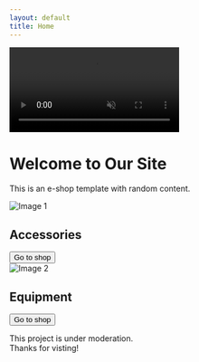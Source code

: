 ```yaml
---
layout: default
title: Home
---
```


<!-- Video section -->
<div class="video-section">
  <video autoplay muted loop>
    <source src="{{ '/assets/mp4/cpright-free-nature.mp4?v=2' | relative_url }}" type="video/mp4">
    Your browser does not support the video tag.
  </video>
  <div class="video-overlay">
    <h1>Welcome to Our Site</h1>
    <p>This is an e-shop template with random content.</p>
  </div>
</div>

<!-- Two-column section -->
<div class="two-columns">
  <div class="column">
    <img src="/assets/jpg/accessories.jpg" alt="Image 1">
    <div class="column-overlay">
      <h2>Accessories</h2>
      <button>Go to shop</button>
    </div>
  </div>
  <div class="column">
    <img src="/assets/jpg/equipment.jpg" alt="Image 2">
    <div class="column-overlay">
      <h2>Equipment</h2>
      <button>Go to shop</button>
    </div>
  </div>
</div>


<!-- Footer -->
<footer>
  <p>This project is under moderation.<br>
  Thanks for visting!</p>
</footer>
